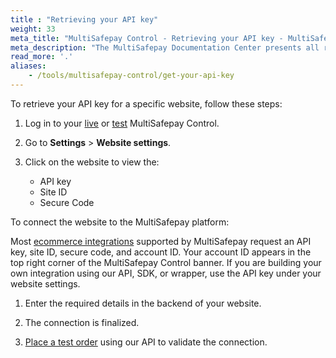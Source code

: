 ```yaml
---
title : "Retrieving your API key"
weight: 33
meta_title: "MultiSafepay Control - Retrieving your API key - MultiSafepay Docs"
meta_description: "The MultiSafepay Documentation Center presents all relevant information about our Plugins and API. You can also find support pages for payment methods, tools and general questions as well as the contact details of our Support and Integration Teams."
read_more: '.'
aliases:
    - /tools/multisafepay-control/get-your-api-key
---
```


To retrieve your API key for a specific website, follow these steps:

1. Log in to your [live](https://merchant.multisafepay.com) or [test](https://testmerchant.multisafepay.com) MultiSafepay Control.

2. Go to **Settings** > **Website settings**.

3. Click on the website to view the: 

    - API key
    - Site ID
    - Secure Code

To connect the website to the MultiSafepay platform:

Most [ecommerce integrations](/integrations/ecommerce-integrations) supported by MultiSafepay request an API key, site ID, secure code, and account ID. Your account ID appears in the top right corner of the MultiSafepay Control banner. If you are building your own integration using our API, SDK, or wrapper, use the API key under your website settings.

1. Enter the required details in the backend of your website.

2. The connection is finalized.

3. [Place a test order](https://docs.multisafepay.com/api/#orders) using our API to validate the connection.

